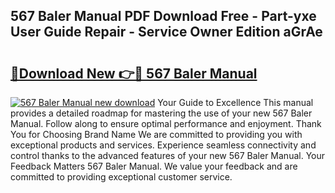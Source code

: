 ## 567 Baler Manual PDF Download Free - Part-yxe User Guide Repair - Service Owner Edition aGrAe

# <h2><a href="http://bc9146.oget.top/?id=567+Baler+Manual">🔗Download New 👉🔴 567 Baler Manual</a></h2>

[![567 Baler Manual new download](https://i.imgur.com/5g1atiW.png)](http://bc9146.oget.top/?id=567+Baler+Manual)
Your Guide to Excellence This manual provides a detailed roadmap for mastering the use of your new 567 Baler Manual. Follow along to ensure optimal performance and enjoyment. Thank You for Choosing Brand Name We are committed to providing you with exceptional products and services. Experience seamless connectivity and control thanks to the advanced features of your new 567 Baler Manual. Your Feedback Matters 567 Baler Manual. We value your feedback and are committed to providing exceptional customer service.

